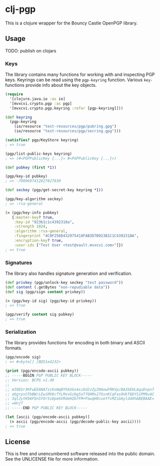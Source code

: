 clj-pgp
=======

This is a clojure wrapper for the Bouncy Castle OpenPGP library.

## Usage

TODO: publish on clojars

### Keys

The library contains many functions for working with and inspecting PGP keys.
Keyrings can be read using the `pgp-keyring` function. Various `key-` functions
provide info about the key objects.

```clojure
(require
  '[clojure.java.io :as io]
  '[mvxcvi.crypto.pgp :as pgp]
  '[mvxcvi.crypto.pgp.keyring :refer [pgp-keyring]]))

(def keyring
  (pgp-keyring
    (io/resource "test-resources/pgp/pubring.gpg")
    (io/resource "test-resources/pgp/secring.gpg")))

(satisfies? pgp/KeyStore keyring)
; => true

(pgp/list-public-keys keyring)
; => (#<PGPPublicKey {...}> #<PGPPublicKey {...}>)

(def pubkey (first *1))

(pgp/key-id pubkey)
; => -7909697412827827830

(def seckey (pgp/get-secret-key keyring *1))

(pgp/key-algorithm seckey)
; => :rsa-general

(= (pgp/key-info pubkey)
   {:master-key? true,
    :key-id "923b1c1c4392318a",
    :strength 1024,
    :algorithm :rsa-general,
    :fingerprint "4C0F256D432975418FAB3D7B923B1C1C4392318A",
    :encryption-key? true,
    :user-ids ["Test User <test@vault.mvxcvi.com>"]})
; => true
```

### Signatures

The library also handles signature generation and verification.

```clojure
(def privkey (pgp/unlock-key seckey "test password"))
(def content (.getBytes "non-repudiable data"))
(def sig (pgp/sign content privkey))

(= (pgp/key-id sig) (pgp/key-id privkey))
; => true

(pgp/verify content sig pubkey)
; => true
```

### Serialization

The library provides functions for encoding in both binary and ASCII formats.

```clojure
(pgp/encode sig)
; => #<byte[] [B@51e4232>

(print (pgp/encode-ascii pubkey))
;; -----BEGIN PGP PUBLIC KEY BLOCK-----
;; Version: BCPG v1.49
;;
;; mI0EUr3KFwEEANAfzcKxWqBYhkUGo4xi6d2zZy2RAewFRKVp/BA2bEHLAquDnpn7
;; abgrpsCFbBW/LEwiMX6cfYLMxvGzbg5oTfQHMs27OsnKCqFas9UkT6DYS1PM9u4C
;; 3qlJytK9AFQnSYOrSs8pe6VRdeHZb7FM+PawqH0cuoYfcMZiGAylddXhABEBAAE=
;; =Hnjf
;; -----END PGP PUBLIC KEY BLOCK-----

(let [ascii (pgp/encode-ascii pubkey)]
  (= ascii (pgp/encode-ascii (pgp/decode-public-key ascii))))
; => true
```

## License

This is free and unencumbered software released into the public domain.
See the UNLICENSE file for more information.
